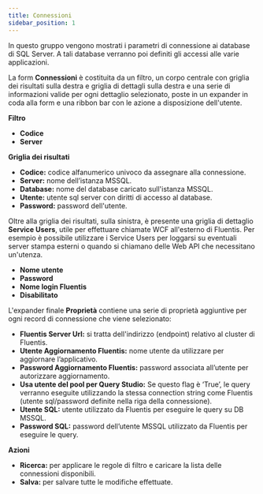 ```yaml
---
title: Connessioni
sidebar_position: 1
---
```

In questo gruppo vengono mostrati i parametri di connessione ai database di SQL Server. A tali database verranno poi definiti gli accessi alle varie applicazioni.

La form **Connessioni** è costituita da un filtro, un corpo centrale con griglia dei risultati sulla destra e griglia di dettagli sulla destra e una serie di informazioni valide per ogni dettaglio selezionato, poste in un expander in coda alla form e una ribbon bar con le azione a disposizione dell'utente.

**Filtro**
* **Codice**
* **Server**

**Griglia dei risultati**
* **Codice:** codice alfanumerico univoco da assegnare alla connessione.
* **Server:** nome dell’istanza MSSQL.
* **Database:** nome del database caricato sull'istanza MSSQL.
* **Utente:** utente sql server con diritti di accesso al database.
* **Password:** password dell'utente.


Oltre alla griglia dei risultati, sulla sinistra, è presente una griglia di dettaglio **Service Users**, utile per effettuare chiamate WCF all'esterno di Fluentis. Per esempio è possibile utilizzare i Service Users per loggarsi su eventuali server stampa esterni o quando si chiamano delle Web API che necessitano un'utenza.
* **Nome utente**
* **Password**
* **Nome login Fluentis**
* **Disabilitato**

L'expander finale **Proprietà** contiene una serie di proprietà aggiuntive per ogni record di connessione che viene selezionato:
* **Fluentis Server Url:** si tratta dell'indirizzo (endpoint) relativo al cluster di Fluentis. 
* **Utente Aggiornamento Fluentis:** nome utente da utilizzare per aggiornare l’applicativo.
* **Password Aggiornamento Fluentis:** password associata all’utente per autorizzare aggiornamento.
* **Usa utente del pool per Query Studio:** Se questo flag è ‘True’, le query verranno eseguite utilizzando la stessa connection string come Fluentis (utente sql/password definite nella riga della connessione).
* **Utente SQL:** utente utilizzato da Fluentis per eseguire le query su DB MSSQL.
* **Password SQL:** password dell’utente MSSQL utilizzato da Fluentis per eseguire le query.

**Azioni**
* **Ricerca:** per applicare le regole di filtro e caricare la lista delle connessioni disponibili.
* **Salva:** per salvare tutte le modifiche effettuate.

